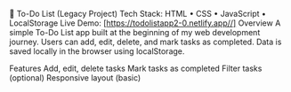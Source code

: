 📝 To-Do List (Legacy Project)
Tech Stack: HTML • CSS • JavaScript • LocalStorage
Live Demo: [https://todolistapp2-0.netlify.app//]
Overview
A simple To-Do List app built at the beginning of my web development journey. Users can add, edit, delete, and mark tasks as completed. Data is saved locally in the browser using localStorage.

Features
Add, edit, delete tasks
Mark tasks as completed
Filter tasks (optional)
Responsive layout (basic)
